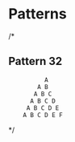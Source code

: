 # Patterns

/*
##  Pattern 32
		 
		      A 
		    A B 
		   A B C 
		  A B C D 
		 A B C D E 
		A B C D E F 
 
 */
